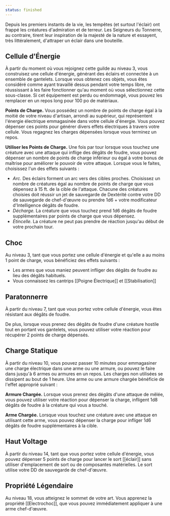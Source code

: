 ```yaml
---
status: finished
---
```

Depuis les premiers instants de la vie, les tempêtes (et surtout l'éclair) ont frappé les créatures d'admiration et de terreur. Les Seigneurs du Tonnerre, au contraire, tirent leur inspiration de la majesté de la nature et essayent, très littéralement, d'attraper un éclair dans une bouteille.

## Cellule d'Énergie

À partir du moment où vous rejoignez cette guilde au niveau 3, vous construisez une cellule d'énergie, générant des éclairs et connectée à un ensemble de gantelets. Lorsque vous obtenez ces objets, vous êtes considéré comme ayant travaillé dessus pendant votre temps libre, ne réussissant à les faire fonctionner qu'au moment où vous sélectionnez cette sous-classe. Si cet équipement est perdu ou endommagé, vous pouvez les remplacer en un repos long pour 100 po de matériaux.

__Points de Charge.__ Vous possédez un nombre de points de charge égal à la moitié de votre niveau d'artisan, arrondi au supérieur, qui représentent l'énergie électrique emmagasinée dans votre cellule d'énergie. Vous pouvez dépenser ces points pour générer divers effets électriques à travers votre cellule. Vous regagnez les charges dépensées lorsque vous terminez un repos.

__Utiliser les Points de Charge.__ Une fois par tour lorsque vous touchez une créature avec une attaque qui inflige des dégâts de foudre, vous pouvez dépenser un nombre de points de charge inférieur ou égal à votre bonus de maîtrise pour améliorer le pouvoir de votre attaque. Lorsque vous le faites, choisissez l'un des effets suivants :

 - *Arc.* Des éclairs forment un arc vers des cibles proches. Choisissez un nombre de créatures égal au nombre de points de charge que vous dépensez à 15 ft. de la cible de l'attaque. Chacune des créatures choisies doit réussir un jet de sauvegarde de Dextérité contre votre DD de sauvegarde de chef-d'œuvre ou prendre 1d6 + votre modificateur d'Intelligence dégâts de foudre.
- *Décharge.* La créature que vous touchez prend 1d6 dégâts de foudre supplémentaires par points de charge que vous dépensez.
- *Étincelle.* La créature ne peut pas prendre de réaction jusqu'au début de votre prochain tour.

## Choc

Au niveau 3, tant que vous portez une cellule d'énergie et qu'elle a au moins 1 point de charge, vous bénéficiez des effets suivants :

 - Les armes que vous maniez peuvent infliger des dégâts de foudre au lieu des dégâts habituels.
 - Vous connaissez les cantrips [[Poigne Électrique]] et [[Stabilisation]]

## Paratonnerre

À partir du niveau 7, tant que vous portez votre cellule d'énergie, vous êtes résistant aux dégâts de foudre.

De plus, lorsque vous prenez des dégâts de foudre d'une créature hostile tout en portant vos gantelets, vous pouvez utiliser votre réaction pour récupérer 2 points de charge dépensés.

## Charge Statique

À partir du niveau 10, vous pouvez passer 10 minutes pour emmagasiner une charge électrique dans une arme ou une armure, ou pouvez le faire dans jusqu'à 6 armes ou armures en un repos. Les charges non utilisées se dissipent au bout de 1 heure. Une arme ou une armure chargée bénéficie de l'effet approprié suivant :

__Armure Chargée.__ Lorsque vous prenez des dégâts d'une attaque de mêlée, vous pouvez utiliser votre réaction pour dépenser la charge, infligent 1d8 dégâts de foudre à la créature qui vous a touché.

__Arme Chargée.__ Lorsque vous touchez une créature avec une attaque en utilisant cette arme, vous pouvez dépenser la charge pour infliger 1d6 dégâts de foudre supplémentaires à la cible.

## Haut Voltage

À partir du niveau 14, tant que vous portez votre cellule d'énergie, vous pouvez dépenser 5 points de charge pour lancer le sort [[éclair]] sans utiliser d'emplacement de sort ou de composantes matérielles. Le sort utilise votre DD de sauvegarde de chef-d'œuvre.

## Propriété Légendaire

Au niveau 18, vous atteignez le sommet de votre art. Vous apprenez la propriété [[Electrochoc]], que vous pouvez immédiatement appliquer à une arme chef-d'œuvre.
